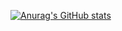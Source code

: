 [![Anurag's GitHub stats](https://github-readme-stats.vercel.app/api?username=DanilloMonteiro)](https://github.com/anuraghazra/github-readme-stats)

